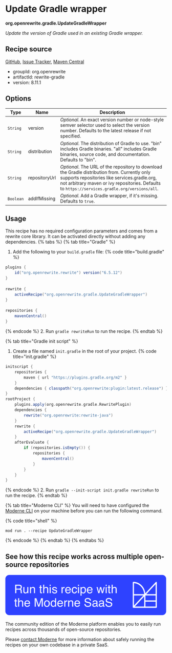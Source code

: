 # Update Gradle wrapper

**org.openrewrite.gradle.UpdateGradleWrapper**

_Update the version of Gradle used in an existing Gradle wrapper._

## Recipe source

[GitHub](https://github.com/openrewrite/rewrite/blob/main/rewrite-gradle/src/main/java/org/openrewrite/gradle/UpdateGradleWrapper.java), [Issue Tracker](https://github.com/openrewrite/rewrite/issues), [Maven Central](https://central.sonatype.com/artifact/org.openrewrite/rewrite-gradle/8.11.1/jar)

* groupId: org.openrewrite
* artifactId: rewrite-gradle
* version: 8.11.1

## Options

| Type | Name | Description |
| -- | -- | -- |
| `String` | version | *Optional*. An exact version number or node-style semver selector used to select the version number. Defaults to the latest release if not specified. |
| `String` | distribution | *Optional*. The distribution of Gradle to use. "bin" includes Gradle binaries. "all" includes Gradle binaries, source code, and documentation. Defaults to "bin". |
| `String` | repositoryUrl | *Optional*. The URL of the repository to download the Gradle distribution from. Currently only supports repositories like services.gradle.org, not arbitrary maven or ivy repositories. Defaults to `https://services.gradle.org/versions/all`. |
| `Boolean` | addIfMissing | *Optional*. Add a Gradle wrapper, if it's missing. Defaults to `true`. |


## Usage

This recipe has no required configuration parameters and comes from a rewrite core library. It can be activated directly without adding any dependencies.
{% tabs %}
{% tab title="Gradle" %}
1. Add the following to your `build.gradle` file:
{% code title="build.gradle" %}
```groovy
plugins {
    id("org.openrewrite.rewrite") version("6.5.12")
}

rewrite {
    activeRecipe("org.openrewrite.gradle.UpdateGradleWrapper")
}

repositories {
    mavenCentral()
}

```
{% endcode %}
2. Run `gradle rewriteRun` to run the recipe.
{% endtab %}

{% tab title="Gradle init script" %}
1. Create a file named `init.gradle` in the root of your project.
{% code title="init.gradle" %}
```groovy
initscript {
    repositories {
        maven { url "https://plugins.gradle.org/m2" }
    }
    dependencies { classpath("org.openrewrite:plugin:latest.release") }
}
rootProject {
    plugins.apply(org.openrewrite.gradle.RewritePlugin)
    dependencies {
        rewrite("org.openrewrite:rewrite-java")
    }
    rewrite {
        activeRecipe("org.openrewrite.gradle.UpdateGradleWrapper")
    }
    afterEvaluate {
        if (repositories.isEmpty()) {
            repositories {
                mavenCentral()
            }
        }
    }
}
```
{% endcode %}
2. Run `gradle --init-script init.gradle rewriteRun` to run the recipe.
{% endtab %}

{% tab title="Moderne CLI" %}
You will need to have configured the [Moderne CLI](https://docs.moderne.io/moderne-cli/cli-intro) on your machine before you can run the following command.

{% code title="shell" %}
```shell
mod run . --recipe UpdateGradleWrapper
```
{% endcode %}
{% endtab %}
{% endtabs %}

## See how this recipe works across multiple open-source repositories

[![Moderne Link Image](/.gitbook/assets/ModerneRecipeButton.png)](https://app.moderne.io/recipes/org.openrewrite.gradle.UpdateGradleWrapper)

The community edition of the Moderne platform enables you to easily run recipes across thousands of open-source repositories.

Please [contact Moderne](https://moderne.io/product) for more information about safely running the recipes on your own codebase in a private SaaS.
